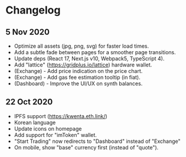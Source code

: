 # Changelog

## 5 Nov 2020

- Optimize all assets (jpg, png, svg) for faster load times.
- Add a subtle fade between pages for a smoother page transitions.
- Update deps (React 17, Next.js v10, Webpack5, TypeScript 4).
- Add "lattice" (https://gridplus.io/lattice) hardware wallet.
- (Exchange) - Add price indication on the price chart.
- (Exchange) - Add gas fee estimation tooltip (in fiat).
- (Dashboard) - Improve the UI/UX on synth balances.

## 22 Oct 2020

- IPFS support (https://kwenta.eth.link/)
- Korean language
- Update icons on homepage
- Add support for "imToken" wallet.
- "Start Trading" now redirects to "Dashboard" instead of "Exchange"
- On mobile, show "base" currency first (instead of "quote").
